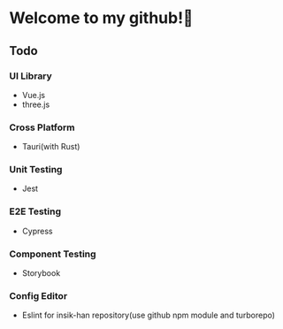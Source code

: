 # Welcome to my github!👋

## Todo

### UI Library

- Vue.js
- three.js

### Cross Platform

- Tauri(with Rust)

### Unit Testing
- Jest

### E2E Testing
- Cypress

### Component Testing
- Storybook

### Config Editor
- Eslint for insik-han repository(use github npm module and turborepo)
